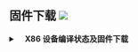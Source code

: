 
## 固件下载 [![](https://img.shields.io/badge/-支持设备、编译状态及固件下载-FFFFFF.svg)](#固件下载-)
<details>
 <summary><b>&nbsp;&nbsp;&nbsp; X86  设备编译状态及固件下载</b></summary>
    
<br/>
 
点击下表中 [![](https://img.shields.io/badge/设备-passing-32CD32.svg)](https://github.com/Sagit-chu/openwrt-ci/actions) 即可跳转到该设备固件下载页面
|   序号    |     X86设备  |   X86设备编译状态及下载链接 |   插件配置   | 备注说明   |
| :-----------------: | :-------------: |:-----------------: | :-----------------: |  :-----------------: | 
| 1 |   [![](https://img.shields.io/badge/OpenWrt-x86_(64位)-FFFFFF.svg)](https://github.com/Sagit-chu/openwrt-ci/blob/main/.github/workflows/build-openwrt.yml)    | [![](https://github.com/Sagit-chu/openwrt-ci/workflows/Build%20OpenWrt/badge.svg)](https://github.com/Sagit-chu/openwrt-ci/actions/workflows/build-openwrt.yml) |[![](https://img.shields.io/badge/编译-配置-orange.svg)](https://github.com/Sagit-chu/openwrt-ci/blob/main/.config) |  |  

**提示：**[![](https://img.shields.io/badge/设备-passing-32CD32.svg)](https://github.com/Sagit-chu/openwrt-ci/actions) 标志为正常，[![](https://img.shields.io/badge/设备-failing-DC143C.svg)](https://github.com/Sagit-chu/openwrt-ci/actions) 或 [![](https://img.shields.io/badge/设备-no_status-A9A9A9.svg)](https://github.com/Sagit-chu/openwrt-ci/actions) 不代表所有编译均失败。请点击 [![](https://img.shields.io/badge/设备-状态-32CD32.svg)](https://github.com/Sagit-chu/openwrt-ci/actions) 到 **Actions** 进一步查看。

</details>
